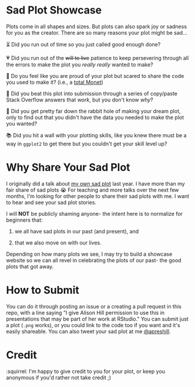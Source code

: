 # Sad Plot Showcase

Plots come in all shapes and sizes. But plots can also spark joy or sadness for you as the creator. There are so many reasons your plot might be sad...

:hourglass_flowing_sand: Did you run out of time so you just called good enough done? 

:heartpulse: Did you run out of the ~~will to live~~ patience to keep persevering through all the errors to make the plot you *really* *really* wanted to make?

:mag_right: Do you feel like you are proud of your plot but scared to share the code you used to make it? (i.e., a [total Monet](https://www.urbandictionary.com/define.php?term=Total%20Monet))

:hammer: Did you beat this plot into submission through a series of copy/paste Stack Overflow answers that *work*, but you don't know *why*?

:rabbit: Did you get pretty far down the rabbit hole of making your dream plot, only to find out that you didn't have the data you needed to make the plot you wanted?

:books: Did you hit a wall with your plotting skills, like you knew there must be a way in `ggplot2` to get there but you couldn't get your skill level up?

# Why Share Your Sad Plot

I originally did a talk about [my own sad plot](https://apreshill.github.io/ohsu-biodatavis/slides.html#1) last year. I have more than my fair share of sad plots :sob: For teaching and more talks over the next few months, I'm looking for other people to share their sad plots with me. I want to hear and see your sad plot stories.

I will **NOT** be publicly shaming anyone- the intent here is to normalize for beginners that:

1. we all have sad plots in our past (and present), and 

1. that we also move on with our lives. 

Depending on how many plots we see, I may try to build a showcase website so we can all revel in celebrating the plots of our past- the good plots that got away.

# How to Submit

You can do it through posting an issue or a creating a pull request in this repo, with a line saying "I give Alison Hill permission to use this in presentations that may be part of her work at RStudio." You can submit just a plot (`.png` works), or you could link to the code too if you want and it's easily shareable. You can also tweet your sad plot at me [@apreshill](https://twitter.com/apreshill).

# Credit

:squirrel: I'm happy to give credit to you for your plot, or keep you anonymous if you'd rather not take credit ;)
